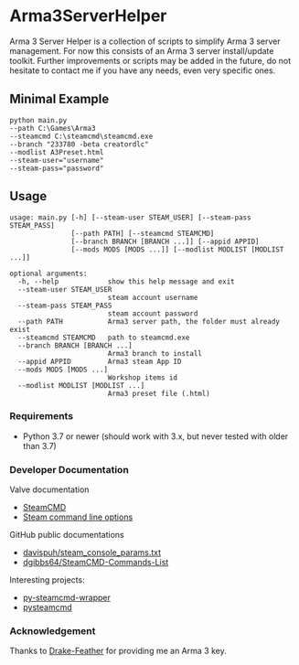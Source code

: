 # Arma3ServerHelper

Arma 3 Server Helper is a collection of scripts to simplify Arma 3 server
management.
For now this consists of an Arma 3 server install/update toolkit.
Further improvements or scripts may be added in the future, do not hesitate to
contact me if you have any needs, even very specific ones.

## Minimal Example
```
python main.py
--path C:\Games\Arma3
--steamcmd C:\steamcmd\steamcmd.exe
--branch "233780 -beta creatordlc"
--modlist A3Preset.html
--steam-user="username"
--steam-pass="password"
```

## Usage
```
usage: main.py [-h] [--steam-user STEAM_USER] [--steam-pass STEAM_PASS]
               [--path PATH] [--steamcmd STEAMCMD]
               [--branch BRANCH [BRANCH ...]] [--appid APPID]
               [--mods MODS [MODS ...]] [--modlist MODLIST [MODLIST ...]]

optional arguments:
  -h, --help            show this help message and exit
  --steam-user STEAM_USER
                        steam account username
  --steam-pass STEAM_PASS
                        steam account password
  --path PATH           Arma3 server path, the folder must already exist
  --steamcmd STEAMCMD   path to steamcmd.exe
  --branch BRANCH [BRANCH ...]
                        Arma3 branch to install
  --appid APPID         Arma3 steam App ID
  --mods MODS [MODS ...]
                        Workshop items id
  --modlist MODLIST [MODLIST ...]
                        Arma3 preset file (.html)
```

### Requirements
* Python 3.7 or newer
  (should work with 3.x, but never tested with older than 3.7)

### Developer Documentation
Valve documentation
* [SteamCMD](https://developer.valvesoftware.com/wiki/SteamCMD)
* [Steam command line options](https://developer.valvesoftware.com/wiki/Command_line_options)

GitHub public documentations
* [davispuh/steam_console_params.txt](https://gist.github.com/davispuh/6600880)
* [dgibbs64/SteamCMD-Commands-List](https://github.com/dgibbs64/SteamCMD-Commands-List)

Interesting projects:
* [py-steamcmd-wrapper](https://pypi.org/project/py-steamcmd-wrapper/)
* [pysteamcmd](https://github.com/f0rkz/pysteamcmd)

### Acknowledgement
Thanks to [Drake-Feather](https://github.com/Drake-Feather) for providing me an
Arma 3 key.
